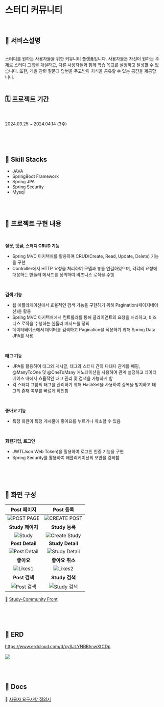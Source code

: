 # 스터디 커뮤니티

<br />

## 🔗 서비스설명
<br>
스터디를 원하는 사용자들을 위한 커뮤니티 플랫폼입니다. 
사용자들은 자신이 원하는 주제로 스터디 그룹을 개설하고, 다른 사용자들과 함께 학습 목표를 설정하고 달성할 수 있습니다. 
또한, 개발 관련 질문과 답변을 주고받아 지식을 공유할 수 있는 공간을 제공합니다.

<br>
<br />

## 🗓️ 프로젝트 기간

<br />

2024.03.25 ~ 2024.04.14 (3주)

<br />
<br />
<br />

## 🔨 Skill Stacks
- JAVA 
- SpringBoot Framework
- Spring JPA
- Spring Security
- Mysql
  
<br/>
<br />

## 🔗 프로젝트 구현 내용
<br>

**질문, 댓글, 스터디 CRUD 기능**
- Spring MVC 아키텍처를 활용하여 CRUD(Create, Read, Update, Delete) 기능을 구현
- Controller에서 HTTP 요청을 처리하여 모델과 뷰를 연결하였으며, 각각의 요청에 대응하는 핸들러 메서드를 정의하여 비즈니스 로직을 수행

<br/>

**검색 기능**
- 웹 애플리케이션에서 효율적인 검색 기능을 구현하기 위해 Pagination(페이지네이션)을 활용
- Spring MVC 아키텍처에서 컨트롤러를 통해 클라이언트의 요청을 처리하고, 비즈니스 로직을 수행하는 핸들러 메서드를 정의
- 데이터베이스에서 데이터를 검색하고 Pagination을 적용하기 위해 Spring Data JPA를 사용

<br/>

**태그 기능**
- JPA를 활용하여 태그와 게시글, 태그와 스터디 간의 다대다 관계를 매핑, @ManyToOne 및 @OneToMany 애노테이션을 사용하여 관계 설정하고 데이터베이스 내에서 효율적인 태그 관리 및 검색을 가능하게 함
- 각 스터디 그룹의 태그를 관리하기 위해 HashSet을 사용하여 중복을 방지하고 태그의 존재 여부를 빠르게 확인함

<br/>

**좋아요 기능**
- 특정 회원이 특정 게시물에 좋아요를 누르거나 취소할 수 있음

<br/>

**회원가입, 로그인**
- JWT(Json Web Token)을 활용하여 로그인 인증 기능을 구현
- Spring Security를 활용하여 애플리케이션의 보안을 강화함

<br>
<br/>
<br/>

## 📸 화면 구성

|Post 페이지|Post 등록|
|:---:|:---:|
|![POST PAGE](https://github.com/yunkr/Study-Community/assets/99308074/153d63fc-5634-434d-80a0-93012ef37144)|![CREATE POST](https://github.com/yunkr/Study-Community/assets/99308074/f0fae25b-8eb0-46ae-bf70-af0faaf73a42)|
|<b>Study 페이지</b>|<b>Study 등록</b>|
|![Study](https://github.com/yunkr/Study-Community/assets/99308074/6f4f5383-97de-4c1d-88df-09695a2a8584)|![Create Study](https://github.com/yunkr/Study-Community/assets/99308074/321ecb61-bf9f-4952-b47e-c4a95cdcd2a4)|
|<b>Post Detail</b>|<b>Study Detail</b>|
|![Post Detail](https://github.com/yunkr/Study-Community/assets/99308074/8dcb86f3-ad72-4f0f-baa1-af467394ccec)|![Study Detail](https://github.com/yunkr/Study-Community/assets/99308074/c2acb9bf-17e7-423e-b31d-7437874c1c1d)|
|<b>좋아요</b>|<b>좋아요 취소</b>|
|![Likes1](https://github.com/yunkr/Study-Community/assets/99308074/8dcb86f3-ad72-4f0f-baa1-af467394ccec)|![Likes2](https://github.com/yunkr/Study-Community/assets/99308074/ff497ff8-a217-4452-be5d-e6752a5af23a)|
|<b>Post 검색</b>|<b>Study 검색</b>|
|![Post 검색](https://github.com/yunkr/Study-Community/assets/99308074/19c0c984-19e4-4fcd-adc2-b517de54358e)|![Study 검색](https://github.com/yunkr/Study-Community/assets/99308074/a6e03e10-775d-4a5a-b221-5617625b1908)|

🔗 [Study-Community Front](https://github.com/yunkr/Study-Community-Front)

<br>
<br/>
<br/>


## 📂 ERD
https://www.erdcloud.com/d/cySJLYNBBhnwXtCDp
<br>
<br>
<img src="https://github.com/yunkr/Study-Community/assets/99308074/409476bf-32fd-46cf-af5c-abd0cb23caa1">

<br/>
<br/>

## 📃 Docs
🔗 [사용자 요구사항 정의서](https://tmdgus416.tistory.com/179)
<br>

<br/>
<br/>




